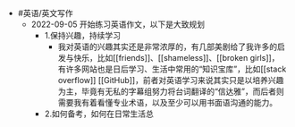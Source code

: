 - #英语/英文写作
	- 2022-09-05 开始练习英语作文，以下是大致规划
		- 1.保持兴趣，持续学习
			- 我对英语的兴趣其实还是非常浓厚的，有几部美剧给了我许多的启发与快乐，比如[[friends]]、[[shameless]]、[[broken girls]]，有许多网站也是日后学习、生活中常用的“知识宝库”，比如[[stack overflow]] [[GitHub]]，前者对英语学习来说其实只是以培养兴趣为主，毕竟有无私的字幕组努力将台词翻译的“信达雅”，而后者则需要我有着看懂专业术语，以及至少可以用书面语沟通的能力。
		- 2.如何备考，如何在日常生活总